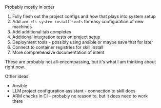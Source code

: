 Probably mostly in order
1) Fully flesh out the project configs and how that plays into system setup
2) Add `arm-cli system install-tools` for easy configuration of new machines
3) Add additional tab completes
4) Additional integration tests on project setup
5) Deployment tools - possibly using ansible or maybe save that for later
6) Connect to container registries for skill install
7) More comprehensive documentation of intent

These are probably not all-encompassing, but it's what I am thinking about right now.

Other ideas
* Ansible
* LLM project configuration assistant - connection to skill docs
* ARM checks in CI - probably no reason to, but it does need to work there